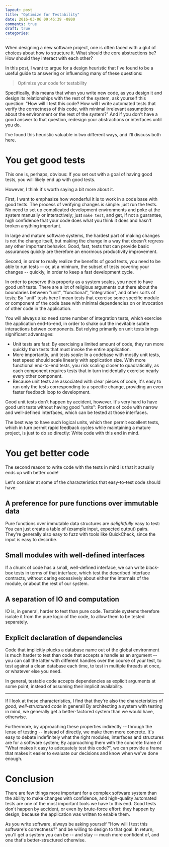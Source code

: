 ```yaml
---
layout: post
title: "Optimize for Testability"
date: 2016-03-06 09:46:39 -0800
comments: true
draft: true
categories:
---
```


When designing a new software project, one is often faced with a glut
of choices about how to structure it. What should the core
abstractions be? How should they interact with each other?

In this post, I want to argue for a design heuristic that I've found
to be a useful guide to answering or influencing many of these
questions:

> Optimize your code for testability

Specifically, this means that when you write new code, as you design
it and design its relationships with the rest of the system, ask
yourself this question: "How will I test this code? How will I write
automated tests that verify the correctness of this code, with minimal
irrelevant assumptions about the environment or the rest of the
system?" And if you don't have a good answer to that question,
redesign your abstractions or interfaces until you do.

I've found this heuristic valuable in two different ways, and I'll
discuss both here.

# You get good tests

This one is, perhaps, obvious: If you set out with a goal of having
good tests, you will likely end up with good tests.

However, I think it's worth saying a bit more about it.

First, I want to emphasize how wonderful it is to work in a code base
with good tests. The process of verifying changes is simple: just run
the tests. No need to set up complicated development environments and
poke at the system manually or interactively; just `make test`, and
get, if not a guarantee, high confidence that your code does what you
think it does and hasn't broken anything important.

In large and mature software systems, the hardest part of making
changes is not the change itself, but making the change in a way that
doesn't regress any other important behavior. Good, fast, tests that
can provide basic assurances quickly are therefore an enormous
productivity improvement.

Second, in order to really realize the benefits of good tests, you
need to be able to run tests -- or, at a mininum, the subset of tests
covering your changes -- quickly, in order to keep a fast development
cycle.

In order to preserve this property as a system scales, you need to
have good *unit* tests. There are a lot of religious arguments out
there about the boundaries between "unit", "functional",
"integration", and other sorts of tests; By "unit" tests here I mean
tests that exercise some specific module or component of the code base
with minimal dependencies on or invocation of other code in the
application.

You will always also need some number of integration tests, which
exercise the application end-to-end, in order to shake out the
inevitable subtle interactions betwen components. But relying
primarily on unit tests brings significant advantages:

- Unit tests are fast: By exercising a limited amount of code, they
  run more quickly than tests that must invoke the entire application.
- More importantly, unit tests *scale*: In a codebase with mostly unit
  tests, test speed should scale linearly with application size. With
  more functional end-to-end tests, you risk scaling closer to
  quadratically, as each component requires tests that in turn
  incidentally exercise nearly every other component.
- Because unit tests are associated with clear pieces of code, it's
  easy to run only the tests corresponding to a specific change,
  providing an even faster feedback loop to development.

Good unit tests don't happen by accident, however. It's very hard to
have good unit tests without having good "units": Portions of code
with narrow and well-defined interfaces, which can be tested at those
interfaces.

The best way to have such logical units, which then permit excellent
tests, which in turn permit rapid feedback cycles while maintaining a
mature project, is just to do so directly: Write code with this end in
mind.

# You get better code

The second reason to write code with the tests in mind is that it
actually ends up with better code!

Let's consider at some of the characteristics that easy-to-test code
should have:

## A preference for pure functions over immutable data

Pure functions over immutable data structures are *delightfully* easy
to test: You can just create a table of (example input, expected
output) pairs. They're generally also easy to fuzz with tools like
QuickCheck, since the input is easy to describe.

## Small modules with well-defined interfaces

If a chunk of code has a small, well-defined interface, we can write
black-box tests in terms of that interface, which test the described
interface contracts, without caring excessively about either the
internals of the module, or about the rest of our system.

## A separation of IO and computation

IO is, in general, harder to test than pure code. Testable systems
therefore isolate it from the pure logic of the code, to allow them to
be tested separately.

## Explicit declaration of dependencies

Code that implicitly plucks a database name out of the global
environment is much harder to test than code that accepts a handle as
an argument -- you can call the latter with different handles over the
course of your test, to test against a clean database each time, to
test in multiple threads at once, or whatever else you need.

In general, testable code accepts dependencies as explicit arguments
at some point, instead of assuming their implicit availability.

---

If I look at these characteristics, I find that they're also the
characteristics of *good, well-structured code* in general! By
architecting a system with testing in mind, we generally get a
better-factored system than we would have, otherwise.

Furthermore, by approaching these properties indirectly -- through the
lense of testing -- instead of directly, we make them more
concrete. It's easy to debate indefinitely what the right modules,
interfaces and structures are for a software system; By approaching
them with the concrete frame of "What makes it easy to adequately test
this code?", we can provide a frame that makes it easier to evaluate
our decisions and know when we've done enough.

# Conclusion

There are few things more important for a complex software system than
the ability to make changes with confidence, and high-quality
automated tests are one of the most important tools we have to this
end. Good tests don't happen by accident, or even by brute-force
effort: they happen by design, because the application was written to
enable them.

As you write software, always be asking yourself "How will I test this
software's correctness?" and be willing to design to that goal. In
return, you'll get a system you can be -- and stay -- much more
confident of, and one that's better-structured otherwise.
